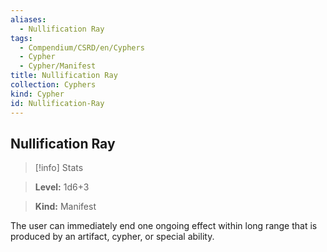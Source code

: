 ```yaml
---
aliases:
  - Nullification Ray
tags:
  - Compendium/CSRD/en/Cyphers
  - Cypher
  - Cypher/Manifest
title: Nullification Ray
collection: Cyphers
kind: Cypher
id: Nullification-Ray
---
```

## Nullification Ray    
>[!info] Stats    
> **Level:** 1d6+3    
> **Kind:** Manifest  
    
The user can immediately end one ongoing effect within long range that is produced by an artifact, cypher, or special ability.
